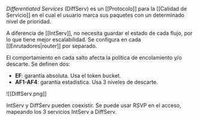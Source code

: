 *Differentiated Services* (DiffServ) es un [[Protocolo]] para la [[Calidad de Servicio]] en el cual el usuario marca sus paquetes con un determinado nivel de prioridad.

A diferencia de [[IntServ]], no necesita guardar el estado de cada flujo, por lo que tiene mejor escalabilidad. Se configura en cada [[Enrutadores|router]] por separado.

El comportamiento en cada salto afecta la política de encolamiento y/o descarte. Se definen dos:

- **EF**: garantía absoluta. Usa el token bucket.
- **AF1-AF4**: garantía estadística. Usa 3 niveles de descarte.

![[DiffServ.png]]

IntServ y DiffServ pueden coexistir. Se puede usar RSVP en el acceso, mapeando los 3 servicios IntServ a DiffServ.
